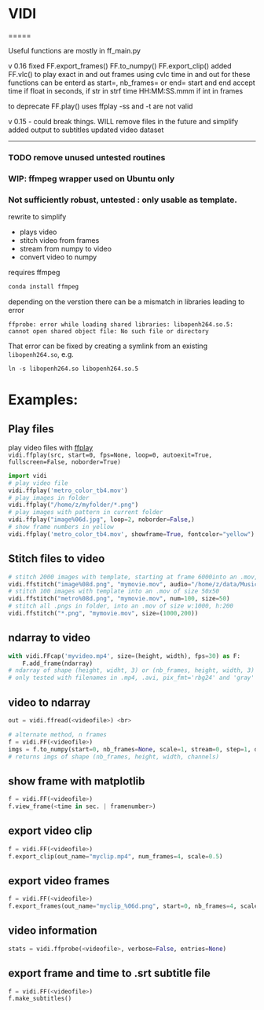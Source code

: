 # VIDI
=====

Useful functions are mostly in ff_main.py


v 0.16 fixed FF.export_frames() FF.to_numpy() FF.export_clip()
added FF.vlc() to play exact in and out frames using cvlc
time in and out for these functions can be enterd as
start=, nb_frames= or end=
start and end accept time
if float in seconds,
if str in strf time HH:MM:SS.mmm
if int in frames

to deprecate FF.play() uses ffplay -ss and -t are not valid

v 0.15 - could break things. WILL remove files in the future and simplify
added output to subtitles
updated video dataset

------------------

### TODO remove unused untested routines

### WIP: ffmpeg wrapper used on Ubuntu only
### Not sufficiently robust, untested  : only usable as template.
rewrite to simplify
* plays video
* stitch video from frames
* stream from numpy to video 
* convert video to numpy

requires ffmpeg
```bash
conda install ffmpeg
```
depending on the verstion there can be a mismatch in libraries leading to error

`ffprobe: error while loading shared libraries: libopenh264.so.5: cannot open shared object file: No such file or directory`

That error can be fixed by creating a symlink from an existing `libopenh264.so`, e.g.

`ln -s libopenh264.so libopenh264.so.5`



# Examples:

## Play files
play video files with [ffplay](https://ffmpeg.org/ffplay.html)<br>
`vidi.ffplay(src, start=0, fps=None, loop=0, autoexit=True, fullscreen=False, noborder=True)`
```python
import vidi
# play video file
vidi.ffplay('metro_color_tb4.mov') 
# play images in folder
vidi.ffplay("/home/z/myfolder/*.png")
# play images with pattern in current folder
vidi.ffplay("image%06d.jpg", loop=2, noborder=False,)
# show frame numbers in yellow
vidi.ffplay('metro_color_tb4.mov', showframe=True, fontcolor="yellow") 
```

## Stitch files to video
```python
# stitch 2000 images with template, starting at frame 6000into an .mov, add audio
vidi.ffstitch("image%08d.png", "mymovie.mov", audio="/home/z/data/Music/mymuzak.aac", start=6000, num=2000)
# stitch 100 images with template into an .mov of size 50x50
vidi.ffstitch("metro%08d.png", "mymovie.mov", num=100, size=50)
# stitch all .pngs in folder, into an .mov of size w:1000, h:200
vidi.ffstitch("*.png", "mymovie.mov", size=(1000,200))
```

## ndarray to video
```python
with vidi.FFcap('myvideo.mp4', size=(height, width), fps=30) as F:
    F.add_frame(ndarray)
# ndarray of shape (height, widht, 3) or (nb_frames, height, width, 3)
# only tested with filenames in .mp4, .avi, pix_fmt='rbg24' and 'gray'
```

## video to ndarray
```python
out = vidi.ffread(<videofile>) <br>

# alternate method, n frames
f = vidi.FF(<videofile>)
imgs = f.to_numpy(start=0, nb_frames=None, scale=1, stream=0, step=1, dtype=np.uint8, memory_type="CPU")
# returns imgs of shape (nb_frames, height, width, channels)
```
## show frame with matplotlib
```python
f = vidi.FF(<videofile>)
f.view_frame(<time in sec. | framenumber>)
```

## export video clip
```python
f = vidi.FF(<videofile>)
f.export_clip(out_name="myclip.mp4", num_frames=4, scale=0.5)
```

## export video frames
```python
f = vidi.FF(<videofile>)
f.export_frames(out_name="myclip_%06d.png", start=0, nb_frames=4, scale=0.5, step=1, stream=0, out_folder=None)
```

## video information
```python
stats = vidi.ffprobe(<videofile>, verbose=False, entries=None)
```

## export frame and time to .srt subtitle file
```python
f = vidi.FF(<videofile>)
f.make_subtitles()
```